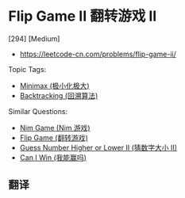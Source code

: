 # Flip Game II 翻转游戏 II

[294] [Medium]

- https://leetcode-cn.com/problems/flip-game-ii/

Topic Tags:

- [Minimax (极小化极大)](https://leetcode-cn.com/tag/minimax/)
- [Backtracking (回溯算法)](https://leetcode-cn.com/tag/backtracking/)

Similar Questions:

- [Nim Game (Nim 游戏)](https://leetcode-cn.com/problems/nim-game/)
- [Flip Game (翻转游戏)](https://leetcode-cn.com/problems/flip-game/)
- [Guess Number Higher or Lower II (猜数字大小 II)](https://leetcode-cn.com/problems/guess-number-higher-or-lower-ii/)
- [Can I Win (我能赢吗)](https://leetcode-cn.com/problems/can-i-win/)

## 翻译
